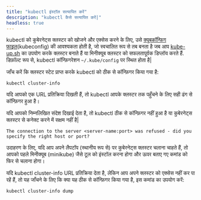 ```yaml
---
title: "kubectl इंस्टॉल सत्यापित करें"
description: "kubectl कैसे सत्यापित करें|"
headless: true
---
```


kubectl को कुबेरनेट्स क्लस्टर को खोजने और एक्सेस करने के लिए, उसे
[क्यूबकॉन्फिग फाइल](/docs/concepts/configuration/organize-cluster-access-kubeconfig/)(kubeconfig) की आवश्यकता होती है,
जो स्वचालित रूप से तब बनता है जब आप
[kube-up.sh](https://github.com/kubernetes/kubernetes/blob/master/cluster/kube-up.sh) का उपयोग करके क्लस्टर बनाते हैं
या मिनीक्यूब क्लस्टर को सफलतापूर्वक डिप्लॉय करते हैं.
डिफ़ॉल्ट रूप से, kubectl कॉन्फ़िगरेशन `~/.kube/config` पर स्थित होता है|

जाँच करें कि क्लस्टर स्टेट प्राप्त करके kubectl को ठीक से कॉन्फ़िगर किया गया है:

```shell
kubectl cluster-info
```

यदि आपको एक URL प्रतिक्रिया दिखती हैं, तो kubectl आपके क्लस्टर तक पहुँचने के लिए सही ढंग से कॉन्फ़िगर हुआ है।

यदि आपको निम्नलिखित संदेश दिखाई देता है, तो kubectl ठीक से कॉन्फ़िगर नहीं हुआ है या कुबेरनेट्स क्लस्टर से कनेक्ट करने में सक्षम नहीं है|

```
The connection to the server <server-name:port> was refused - did you specify the right host or port?
```

उदाहरण के लिए, यदि आप अपने लैपटॉप (स्थानीय रूप से) पर कुबेरनेट्स क्लस्टर चलाना चाहते हैं, तो आपको पहले मिनीक्यूब (minikube) जैसे टूल को इंस्टॉल करना होगा और ऊपर बताए गए कमांड को फिर से चलाना होगा।

यदि kubectl cluster-info URL प्रतिक्रिया देता है, लेकिन आप अपने क्लस्टर को एक्सेस नहीं कर पा रहें हैं, तो यह जाँचने के लिए कि क्या यह ठीक से कॉन्फ़िगर किया गया है, इस कमांड का उपयोग करें:

```shell
kubectl cluster-info dump
```